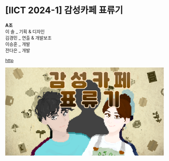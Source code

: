 # [IICT 2024-1] 감성카페 표류기

**A조**&nbsp;&nbsp;&nbsp;&nbsp;  
이 솔 _ 기획 & 디자인&nbsp;&nbsp;&nbsp;&nbsp;  
김경민 _ 연출 & 개발보조&nbsp;&nbsp;&nbsp;&nbsp;  
이승훈 _ 개발&nbsp;&nbsp;&nbsp;&nbsp;  
전다은 _ 개발&nbsp;&nbsp;&nbsp;&nbsp;  

[http](https://github.com/rottingpotato/gamsungCafe_lastVer/)

![Alt text](/(assets)common_bg_items/opening_title.png)
